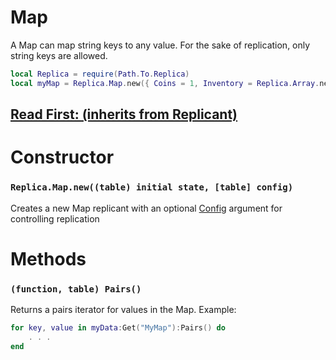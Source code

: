# Map

A Map can map string keys to any value.
For the sake of replication, only string keys are allowed.

```lua
local Replica = require(Path.To.Replica)
local myMap = Replica.Map.new({ Coins = 1, Inventory = Replica.Array.new() })
```

## [Read First: (inherits from Replicant)](https://github.com/headjoe3/Replica/blob/master/docs/Replicant.md)

# Constructor
### `Replica.Map.new((table) initial state, [table] config)`

Creates a new Map replicant with an optional [Config](https://github.com/headjoe3/Replica/blob/master/docs/Config.md) argument for controlling replication

# Methods


### `(function, table) Pairs()`

Returns a pairs iterator for values in the Map. Example:
```lua
for key, value in myData:Get("MyMap"):Pairs() do
    . . .
end
```
